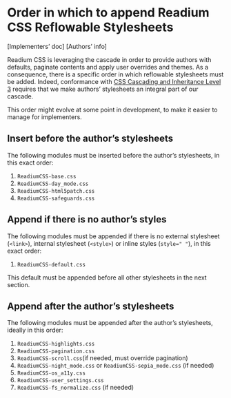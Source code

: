 # Order in which to append Readium CSS Reflowable Stylesheets

[Implementers’ doc] [Authors’ info]

Readium CSS is leveraging the cascade in order to provide authors with defaults, paginate contents and apply user overrides and themes. As a consequence, there is a specific order in which reflowable stylesheets must be added. Indeed, conformance with [CSS Cascading and Inheritance Level 3](https://www.w3.org/TR/css3-cascade/) requires that we make authors’ stylesheets an integral part of our cascade.

This order might evolve at some point in development, to make it easier to manage for implementers.

## Insert before the author’s stylesheets

The following modules must be inserted before the author’s stylesheets, in this exact order: 

1. `ReadiumCSS-base.css`
2. `ReadiumCSS-day_mode.css`
3. `ReadiumCSS-html5patch.css`
4. `ReadiumCSS-safeguards.css`

## Append if there is no author’s styles

The following modules must be appended if there is no external stylesheet (`<link>`), internal stylesheet (`<style>`) or inline styles (`style=" "`), in this exact order: 

1. `ReadiumCSS-default.css`

This default must be appended before all other stylesheets in the next section.

## Append after the author’s stylesheets

The following modules must be appended after the author’s stylesheets, ideally in this order: 

1. `ReadiumCSS-highlights.css`
2. `ReadiumCSS-pagination.css`
3. `ReadiumCSS-scroll.css`(if needed, must override pagination)
4. `ReadiumCSS-night_mode.css` or `ReadiumCSS-sepia_mode.css` (if needed)
5. `ReadiumCSS-os_a11y.css`
6. `ReadiumCSS-user_settings.css`
7. `ReadiumCSS-fs_normalize.css` (if needed)